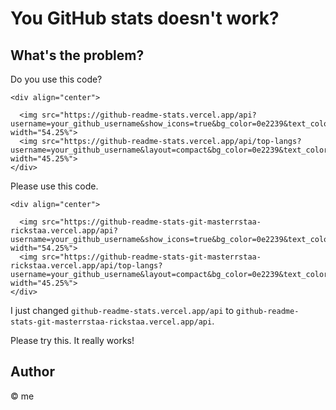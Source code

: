 # You GitHub stats doesn't work?

## What's the problem?

Do you use this code?
```
<div align="center">

  <img src="https://github-readme-stats.vercel.app/api?username=your_github_username&show_icons=true&bg_color=0e2239&text_color=58a6ff&hide_border=true" width="54.25%">
  <img src="https://github-readme-stats.vercel.app/api/top-langs?username=your_github_username&layout=compact&bg_color=0e2239&text_color=58a6ff&hide_border=true" width="45.25%"> 
</div>
```

Please use this code.
```
<div align="center">
 
  <img src="https://github-readme-stats-git-masterrstaa-rickstaa.vercel.app/api?username=your_github_username&show_icons=true&bg_color=0e2239&text_color=58a6ff&hide_border=true" width="54.25%">
  <img src="https://github-readme-stats-git-masterrstaa-rickstaa.vercel.app/api/top-langs?username=your_github_username&layout=compact&bg_color=0e2239&text_color=58a6ff&hide_border=true" width="45.25%"> 
</div>
```
I just changed `github-readme-stats.vercel.app/api` to `github-readme-stats-git-masterrstaa-rickstaa.vercel.app/api`.

Please try this. It really works!

## Author 
© me
